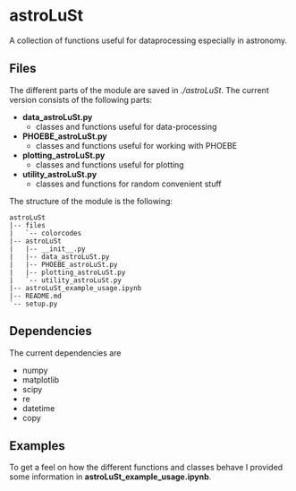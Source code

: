 # astroLuSt

A collection of functions useful for dataprocessing especially in astronomy.

## Files

The different parts of the module are saved in *./astroLuSt*.
The current version consists of the following parts:
- __data_astroLuSt.py__
    - classes and functions useful for data-processing
- __PHOEBE_astroLuSt.py__
    - classes and functions useful for working with PHOEBE
- __plotting_astroLuSt.py__
    - classes and functions useful for plotting
- __utility_astroLuSt.py__
    - classes and functions for random convenient stuff

The structure of the module is the following:

```
astroLuSt
|-- files
|   `-- colorcodes
|-- astroLuSt
|   |-- __init__.py
|   |-- data_astroLuSt.py
|   |-- PHOEBE_astroLuSt.py
|   |-- plotting_astroLuSt.py
|   `-- utility_astroLuSt.py
|-- astroLuSt_example_usage.ipynb
|-- README.md
`-- setup.py
```

## Dependencies

The current dependencies are
- numpy
- matplotlib
- scipy
- re
- datetime
- copy

## Examples

To get a feel on how the different functions and classes behave I provided some information in __astroLuSt_example_usage.ipynb__.

